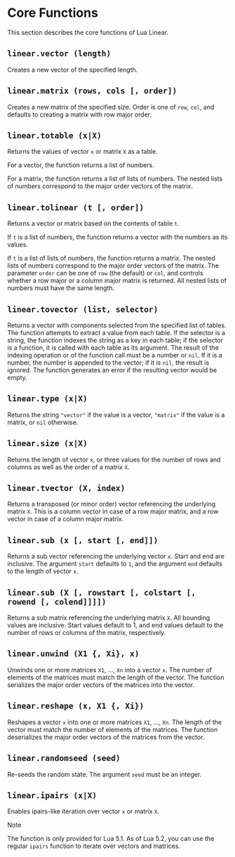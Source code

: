 # Core Functions

This section describes the core functions of Lua Linear.


## `linear.vector (length)`

Creates a new vector of the specified length.


## `linear.matrix (rows, cols [, order])`

Creates a new matrix of the specified size. Order is one of `row`, `col`, and defaults to
creating a matrix with row major order.


## `linear.totable (x|X)`

Returns the values of vector `x` or matrix `X` as a table.

For a vector, the function returns a list of numbers.

For a matrix, the function returns a list of lists of numbers. The nested lists of numbers
correspond to the major order vectors of the matrix.


## `linear.tolinear (t [, order])`

Returns a vector or matrix based on the contents of table `t`.

If `t` is a list of numbers, the function returns a vector with the numbers as its values.

If `t` is a list of lists of numbers, the function returns a matrix. The nested lists of
numbers correspond to the major order vectors of the matrix. The parameter `order` can be one of
`row` (the default) or `col`, and controls whether a row major or a column major matrix is
returned. All nested lists of numbers must have the same length.


## `linear.tovector (list, selector)`

Returns a vector with components selected from the specified list of tables. The function attempts
to extract a value from each table. If the selector is a string, the function indexes the string
as a key in each table; if the selector is a function, it is called with each table as its
argument. The result of the indexing operation or of the function call must be a number or `nil`.
If it is a number, the number is appended to the vector; if it is `nil`, the result is ignored.
The function generates an error if the resulting vector would be empty.


## `linear.type (x|X)`

Returns the string `"vector"` if the value is a vector, `"matrix"` if the value is a matrix, or
`nil` otherwise.


## `linear.size (x|X)`

Returns the length of vector `x`, or three values for the number of rows and columns as well as
the order of a matrix `X`.


## `linear.tvector (X, index)`

Returns a transposed (or minor order) vector referencing the underlying matrix `X`. This is a
column vector in case of a row major matrix, and a row vector in case of a column major matrix.


## `linear.sub (x [, start [, end]])`

Returns a sub vector referencing the underlying vector `x`. Start and end are inclusive. The
argument `start` defaults to `1`, and the argument `end` defaults to the length of vector `x`.


## `linear.sub (X [, rowstart [, colstart [, rowend [, colend]]]])`

Returns a sub matrix referencing the underlying matrix `X`. All bounding values are inclusive.
Start values default to 1, and end values default to the number of rows or columns of the matrix,
respectively.


## `linear.unwind (X1 {, Xi}, x)`

Unwinds one or more matrices `X1`, ..., `Xn` into a vector `x`. The number of elements of the
matrices must match the length of the vector. The function serializes the major order vectors of
the matrices into the vector.


## `linear.reshape (x, X1 {, Xi})`

Reshapes a vector `x` into one or more matrices `X1`, ..., `Xn`. The length of the vector must
match the number of elements of the matrices. The function deserializes the major order vectors of
the matrices from the vector.


## `linear.randomseed (seed)`

Re-seeds the random state. The argument `seed` must be an integer.


## `linear.ipairs (x|X)`

Enables ipairs-like iteration over vector `x` or matrix `X`.

> [!NOTE]
> The function is only provided for Lua 5.1. As of Lua 5.2, you can use the regular `ipairs`
> function to iterate over vectors and matrices.
